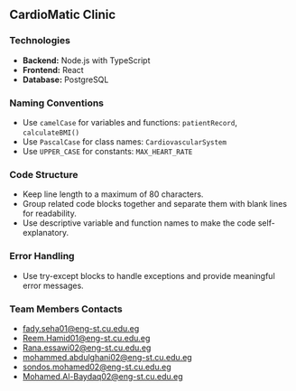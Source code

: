 ## CardioMatic Clinic

### Technologies

- **Backend:** Node.js with TypeScript
- **Frontend:** React
- **Database:** PostgreSQL

### Naming Conventions

- Use `camelCase` for variables and functions: `patientRecord`, `calculateBMI()`
- Use `PascalCase` for class names: `CardiovascularSystem`
- Use `UPPER_CASE` for constants: `MAX_HEART_RATE`

### Code Structure

- Keep line length to a maximum of 80 characters.
- Group related code blocks together and separate them with blank lines for readability.
- Use descriptive variable and function names to make the code self-explanatory.

### Error Handling

- Use try-except blocks to handle exceptions and provide meaningful error messages.

### Team Members Contacts

- fady.seha01@eng-st.cu.edu.eg
- Reem.Hamid01@eng-st.cu.edu.eg
- Rana.essawi02@eng-st.cu.edu.eg
- mohammed.abdulghani02@eng-st.cu.edu.eg
- sondos.mohamed02@eng-st.cu.edu.eg
- Mohamed.Al-Baydaq02@eng-st.cu.edu.eg
